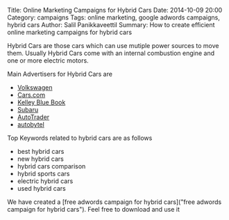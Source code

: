 Title: Online Marketing Campaigns for Hybrid Cars
Date: 2014-10-09 20:00
Category: campaigns
Tags: online marketing, google adwords campaigns, hybrid cars
Author: Salil Panikkaveettil
Summary: How to create efficient online marketing campaigns for hybrid cars

Hybrid Cars are those cars which can use mutiple power sources to move them. Usually Hybrid Cars come with an internal combustion engine and one or more electric motors.

Main Advertisers for Hybrid Cars are 

- [Volkswagen](http://www.vw.com/ "Volkswagen Hybrid Cars")
- [Cars.com](http://www.cars.com "Cars.com Hybrid Cars")
- [Kelley Blue Book](http://www.kbb.com/ "Kelley Blue Book Hybrid Cars")
- [Subaru](https://www.subaru.com/ "Subaru Hybrid Cars")
- [AutoTrader](http://www.autotrader.com/ "AutoTrader Hybrid Cars")
- [autobytel](http://www.autobytel.com/ "autobytel Hybrid Cars")

Top Keywords related to hybrid cars are as follows

- best hybrid cars
- new hybrid cars
- hybrid cars comparison
- hybrid sports cars
- electric hybrid cars
- used hybrid cars

We have created a [free adwords campaign for hybrid cars]("free adwords campaign for hybrid cars"). Feel free to download and use it

